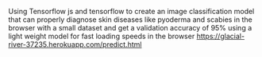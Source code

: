 Using Tensorflow js and tensorflow to create an image classification model that can properly diagnose skin diseases like pyoderma and scabies in the browser 
with a small dataset and get a validation accuracy of 95% using a light weight model for fast loading speeds in the browser https://glacial-river-37235.herokuapp.com/predict.html
